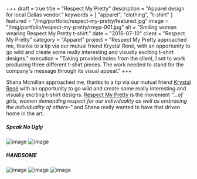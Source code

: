 +++
draft = true
title = "Respect My Pretty"
description = "Apparel design for local Dallas vendor."
keywords = [ "apparel", "clothing", "t-shirt" ]
featured = "/img/portfolio/respect-my-pretty/featured.jpg"
image = "/img/portfolio/respect-my-pretty/rmyp-001.jpg"
alt = "Smiling woman wearing Respect My Pretty t-shirt."
date = "2016-07-10"
client = "Respect My Pretty"
category = "Apparel"
project = "Respect My Pretty approached me, thanks to a tip via our mutual friend Krystal René, with an opportunity to go wild and create some really interesting and visually exciting t-shirt designs."
execution = "Taking provided notes from the client, I set to work producing three different t-shirt pieces. The work needed to stand for the company's message through its visual appeal."
+++

Shana Mcmillan approached me, thanks to a tip via our mutual friend [Krystal René](https://www.facebook.com/krystalrenephotography/) with an opportunity to go wild and create some really interesting and visually exciting t-shirt designs. [Respect My Pretty](https://www.respectmypretty.com) is the movement _"...of girls, women demanding respect for our individuality as well as embracing the individuality of others-"_ and Shana really wanted to have that driven home in the art.

##### Speak No Ugly
![image](/img/portfolio/respect-my-pretty/rmyp-speak-001.jpg)
![image](/img/portfolio/respect-my-pretty/rmyp-speak-002.jpg)

##### HANDSOME
![image](/img/portfolio/respect-my-pretty/rmyp-handsome-001.jpg)
![image](/img/portfolio/respect-my-pretty/rmyp-handsome-002.jpg)
![image](/img/portfolio/respect-my-pretty/rmyp-handsome-003.jpg)
